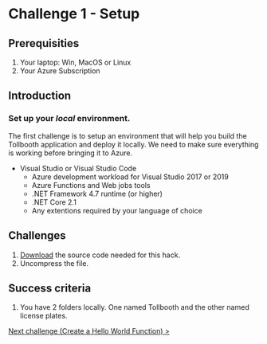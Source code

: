 # Challenge 1 - Setup

## Prerequisities

1. Your laptop: Win, MacOS or Linux
1. Your Azure Subscription


## Introduction 

### Set up your *local* environment.

The first challenge is to setup an environment that will help you build the Tollbooth application and deploy it locally. We need to make sure everything is working before bringing it to Azure.

- Visual Studio or Visual Studio Code
    - Azure development workload for Visual Studio 2017 or 2019
    - Azure Functions and Web jobs tools
    - .NET Framework 4.7 runtime (or higher)
    - .NET Core 2.1
    - Any extentions required by your language of choice


 
## Challenges

1. [Download](https://minhaskamal.github.io/DownGit/#/home?url=https://github.com/devanshidiaries/WhatTheHack/tree/dev/015-Serverless/Student/Resources) the source code needed for this hack.
1. Uncompress the file.


## Success criteria

1. You have 2 folders locally.  One named Tollbooth and the other named license plates.


[Next challenge (Create a Hello World Function) >](./FunctionIntro.md)